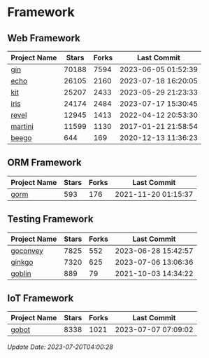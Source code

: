 # Framework

## Web Framework
| Project Name | Stars | Forks | Last Commit |
| ------------ | ----- | ----- | ----------- |
| [gin](https://github.com/gin-gonic/gin) | 70188 | 7594 | 2023-06-05 01:52:39 |
| [echo](https://github.com/labstack/echo) | 26105 | 2160 | 2023-07-18 16:20:05 |
| [kit](https://github.com/go-kit/kit) | 25207 | 2433 | 2023-05-29 21:23:33 |
| [iris](https://github.com/kataras/iris) | 24174 | 2484 | 2023-07-17 15:30:45 |
| [revel](https://github.com/revel/revel) | 12945 | 1413 | 2022-04-12 20:53:30 |
| [martini](https://github.com/go-martini/martini) | 11599 | 1130 | 2017-01-21 21:58:54 |
| [beego](https://github.com/astaxie/beego) | 644 | 169 | 2020-12-13 11:36:23 |

## ORM Framework
| Project Name | Stars | Forks | Last Commit |
| ------------ | ----- | ----- | ----------- |
| [gorm](https://github.com/jinzhu/gorm) | 593 | 176 | 2021-11-20 01:15:37 |

## Testing Framework
| Project Name | Stars | Forks | Last Commit |
| ------------ | ----- | ----- | ----------- |
| [goconvey](https://github.com/smartystreets/goconvey) | 7825 | 552 | 2023-06-28 15:42:57 |
| [ginkgo](https://github.com/onsi/ginkgo) | 7320 | 625 | 2023-07-06 13:06:36 |
| [goblin](https://github.com/franela/goblin) | 889 | 79 | 2021-10-03 14:34:22 |

## IoT Framework
| Project Name | Stars | Forks | Last Commit |
| ------------ | ----- | ----- | ----------- |
| [gobot](https://github.com/hybridgroup/gobot) | 8338 | 1021 | 2023-07-07 07:09:02 |

*Update Date: 2023-07-20T04:00:28*